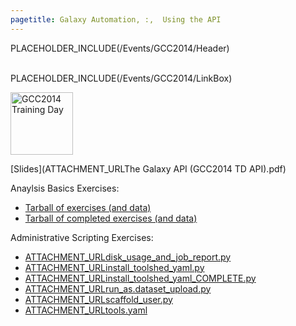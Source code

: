 ```yaml
---
pagetitle: Galaxy Automation, :,  Using the API
---
```

PLACEHOLDER_INCLUDE(/Events/GCC2014/Header)
<br /><br />



PLACEHOLDER_INCLUDE(/Events/GCC2014/LinkBox)

<div class='right'> <a href='/Events/GCC2014/TrainingDay'><img src='/Images/Logos/GCC2014TrainingDayLogoSquare.png' alt='GCC2014 Training Day' width="100" /></a></div>


[Slides](ATTACHMENT_URLThe Galaxy API (GCC2014 TD API).pdf)
 
Anaylsis Basics Exercises:
* [Tarball of exercises (and data)](ATTACHMENT_URLapi-scripts.exercises.tar.gz)
* [Tarball of completed exercises (and data)](ATTACHMENT_URLapi-scripts.completed.tar.gz)

Administrative Scripting Exercises:

* [ATTACHMENT_URLdisk_usage_and_job_report.py](ATTACHMENT_URLdisk_usage_and_job_report.py)
* [ATTACHMENT_URLinstall_toolshed_yaml.py](ATTACHMENT_URLinstall_toolshed_yaml.py)
* [ATTACHMENT_URLinstall_toolshed_yaml_COMPLETE.py](ATTACHMENT_URLinstall_toolshed_yaml_COMPLETE.py)
* [ATTACHMENT_URLrun_as.dataset_upload.py](ATTACHMENT_URLrun_as.dataset_upload.py)
* [ATTACHMENT_URLscaffold_user.py](ATTACHMENT_URLscaffold_user.py)
* [ATTACHMENT_URLtools.yaml](ATTACHMENT_URLtools.yaml)
